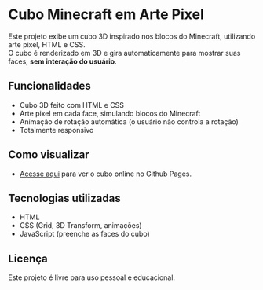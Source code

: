 # Cubo Minecraft em Arte Pixel

Este projeto exibe um cubo 3D inspirado nos blocos do Minecraft, utilizando arte pixel, HTML e CSS.  
O cubo é renderizado em 3D e gira automaticamente para mostrar suas faces, **sem interação do usuário**.

## Funcionalidades
- Cubo 3D feito com HTML e CSS
- Arte pixel em cada face, simulando blocos do Minecraft
- Animação de rotação automática (o usuário não controla a rotação)
- Totalmente responsivo

## Como visualizar
- [Acesse aqui](https://amandioca.github.io/art-pixel-cubo-minecraft/) para ver o cubo online no Github Pages.

## Tecnologias utilizadas
- HTML
- CSS (Grid, 3D Transform, animações)
- JavaScript (preenche as faces do cubo)

## Licença
Este projeto é livre para uso pessoal e educacional.

